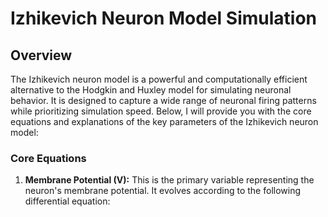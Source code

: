 # Izhikevich Neuron Model Simulation
## Overview
The Izhikevich neuron model is a powerful and computationally efficient alternative to the Hodgkin and Huxley model for simulating neuronal behavior. It is designed to capture a wide range of neuronal firing patterns while prioritizing simulation speed. Below, I will provide you with the core equations and explanations of the key parameters of the Izhikevich neuron model:
### Core Equations
1. **Membrane Potential (V):** This is the primary variable representing the neuron's membrane potential. It evolves according to the following differential equation:
